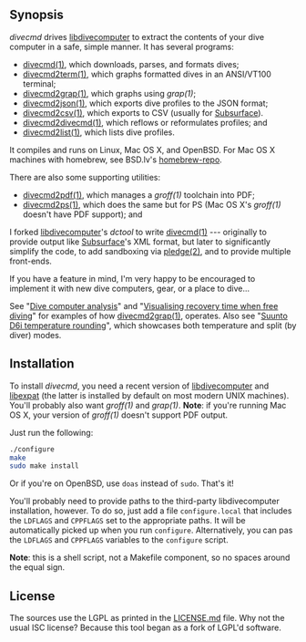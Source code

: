 ## Synopsis

*divecmd* drives [libdivecomputer](http://www.libdivecomputer.org) to
extract the contents of your dive computer in a safe, simple manner.  It
has several programs: 

- [divecmd(1)](https://kristaps.bsd.lv/divecmd/divecmd.1.html), which
  downloads, parses, and formats dives;
- [divecmd2term(1)](https://kristaps.bsd.lv/divecmd/divecmd2term.1.html),
  which graphs formatted dives in an ANSI/VT100 terminal;
- [divecmd2grap(1)](https://kristaps.bsd.lv/divecmd/divecmd2grap.1.html),
  which graphs using *grap(1)*; 
- [divecmd2json(1)](https://kristaps.bsd.lv/divecmd/divecmd2json.1.html),
  which exports dive profiles to the JSON format;
- [divecmd2csv(1)](https://kristaps.bsd.lv/divecmd/divecmd2csv.1.html),
  which exports to CSV (usually for [Subsurface](https://subsurface-divelog.org/)).
- [divecmd2divecmd(1)](https://kristaps.bsd.lv/divecmd/divecmd2divecmd.1.html),
  which reflows or reformulates profiles; and
- [divecmd2list(1)](https://kristaps.bsd.lv/divecmd/divecmd2list.1.html),
  which lists dive profiles.

It compiles and runs on Linux, Mac OS X, and OpenBSD.
For Mac OS X machines with homebrew, see BSD.lv's
[homebrew-repo](https://github.com/kristapsdz/homebrew-repo).

There are also some supporting utilities:

- [divecmd2pdf(1)](https://kristaps.bsd.lv/divecmd/divecmd2pdf.1.html), which
  manages a *groff(1)* toolchain into PDF; 
- [divecmd2ps(1)](https://kristaps.bsd.lv/divecmd/divecmd2ps.1.html), which
  does the same but for PS (Mac OS X's *groff(1)* doesn't have PDF support);
  and

I forked [libdivecomputer](http://www.libdivecomputer.org)'s *dctool* to
write [divecmd(1)](https://kristaps.bsd.lv/divecmd/divecmd.1.html) ---
originally to provide output like
[Subsurface](https://subsurface-divelog.org/)'s XML format, but later to
significantly simplify the code, to add sandboxing via
[pledge(2)](https://man.openbsd.org/pledge.2), and to provide multiple
front-ends.

If you have a feature in mind, I'm very happy to be encouraged to
implement it with new dive computers, gear, or a place to dive...

See "[Dive computer
analysis](https://divelog.blue/cgi-bin/dblg/public.html?entryid=68)" and "[Visualising
recovery time when free
diving](https://divelog.blue/cgi-bin/dblg/public.html?entryid=69)" for examples of how
[divecmd2grap(1)](https://kristaps.bsd.lv/divecmd/divecmd2grap.1.html),
operates.  Also see "[Suunto D6i temperature
rounding](https://divelog.blue/cgi-bin/dblg/public.html?entryid=77)", which
showcases both temperature and split (by diver) modes.

## Installation

To install *divecmd*, you need a recent version of
[libdivecomputer](http://www.libdivecomputer.org) and
[libexpat](http://expat.sourceforge.net/) (the latter is installed by
default on most modern UNIX machines).  You'll probably also want
*groff(1)* and *grap(1)*.  **Note**: if you're running Mac OS X, your
version of *groff(1)* doesn't support PDF output.

Just run the following:

```sh
./configure
make
sudo make install
```

Or if you're on OpenBSD, use `doas` instead of `sudo`.  That's it!

You'll probably need to provide paths to the third-party libdivecomputer
installation, however.
To do so, just add a file `configure.local` that includes the `LDFLAGS`
and `CPPFLAGS` set to the appropriate paths.
It will be automatically picked up when you run `configure`.
Alternatively, you can pas the `LDFLAGS` and `CPPFLAGS` variables to the
`configure` script.

**Note**: this is a shell script, not a Makefile component, so no spaces
around the equal sign.

## License

The sources use the LGPL as printed in the [LICENSE.md](LICENSE.md)
file.
Why not the usual ISC license?
Because this tool began as a fork of LGPL'd software.
